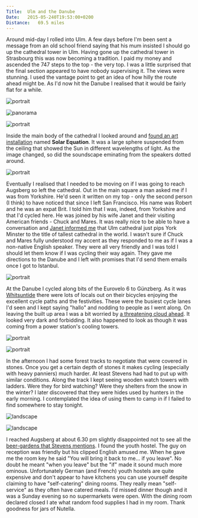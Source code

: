 ```yaml
---
Title:	Ulm and the Danube
Date:	2015-05-240T19:53:00+0200
Distance:	69.5 miles
---
```


Around mid-day I rolled into Ulm. A few days before I'm been sent a message from an old school friend saying that his mum insisted I should go up the cathedral tower in Ulm. Having gone up the cathedral tower in Strasbourg this was now becoming a tradition. I paid my money and ascended the 747 steps to the top - the very top. I was a little surprised that the final section appeared to have nobody supervising it. The views were stunning. I used the vantage point to get an idea of how hilly the route ahead might be. As I'd now hit the Danube I realised that it would be fairly flat for a while.

![portrait](https://farm8.staticflickr.com/7748/17865455258_2babba4003.jpg "Ulm cathedral")

![panorama](https://farm1.staticflickr.com/371/19371916889_77d312094b_k_d.jpg "View from the top")

![portrait](https://farm9.staticflickr.com/8818/18053437685_2bdbee5690.jpg "Inside Ulm cathedral")

Inside the main body of the cathedral I looked around and [found an art installation](https://twitter.com/RTWbike/status/602549056016113664) named __Solar Equation__. It was a large sphere suspended from the ceiling that showed the Sun in different wavelengths of light. As the image changed, so did the soundscape eminating from the speakers dotted around.

![portrait](https://pbs.twimg.com/media/CFyvKnoWAAEyZZl.jpg "Solar Equation")

Eventually I realised that I needed to be moving on if I was going to reach Augsberg so left the cathedral. Out in the main square a man asked me if I was from Yorkshire. He'd seen it written on my top - only the second person (I think) to have noticed that since I left San Francisco. His name was Robert and he was an expat Brit. I told him that I was, indeed, from Yorkshire and that I'd cycled here. He was joined by his wife Janet and their visiting American friends - Chuck and Mares. It was really nice to be able to have a conversation and [Janet informed me](https://twitter.com/RTWbike/status/602553562812514305) that Ulm cathedral just pips York Minster to the title of tallest cathedral in the world. I wasn't sure if Chuck and Mares fully understood my accent as they responded to me as if I was a non-native English speaker. They were all very friendly and I was told I should let them know if I was cycling their way again. They gave me directions to the Danube and I left with promises that I'd send them emails once I got to Istanbul.

![portrait](https://farm1.staticflickr.com/282/19264431788_f87bfe29e3.jpg "Mares, Chuck, Bob and Janet")

At the Danube I cycled along bits of the Eurovelo 6 to G&uuml;nzberg. As it was [Whitsuntide](http://en.wikipedia.org/wiki/Whitsuntide) there were lots of locals out on their bicycles enjoying the excellent cycle paths and the festivities. These were the busiest cycle lanes I'd seen and I kept saying "hallo" and nodding to people as I went along. On leaving the built up area I was a bit worried by [a threatening cloud ahead](https://twitter.com/RTWbike/status/602554027625308160). It looked very dark and forbidding. It also happened to look as though it was coming from a power station's cooling towers.

![portrait](https://farm9.staticflickr.com/8832/18026965516_be9c4c4092.jpg "Danube cycle path")

![portrait](https://pbs.twimg.com/media/CFyzsabWMAIzhfE.jpg "Ominous clouds")

In the afternoon I had some forest tracks to negotiate that were covered in stones. Once you get a certain depth of stones it makes cycling (especially with heavy panniers) much harder. At least Stevens had had to put up with similar conditions. Along the track I kept seeing wooden watch towers with ladders. Were they for bird watching? Were they shelters from the snow in the winter? I later discovered that they were hides used by hunters in the early morning. I contemplated the idea of using them to camp in if I failed to find somewhere to stay tonight.

![landscape](https://farm8.staticflickr.com/7773/18026984046_9df8f3f438.jpg "Forest bike path")

![landscape](https://farm4.staticflickr.com/3864/19265889939_a255985951.jpg "One of the wooden towers")

I reached Augsberg at about 6.30 pm slightly disappointed not to see all the [beer-gardens that Stevens mentions](http://www.strudel.org.uk/blog/stevens/000153.shtml#blog). I found the youth hostel. The guy on reception was friendly but his clipped English amused me. When he gave me the room key he said "You will bring it back to me... if you leave". No doubt he meant "when you leave" but the "if" made it sound much more ominous. Unfortunately German (and French) youth hostels are quite expensive and don't appear to have kitchens you can use yourself despite claiming to have "self-catering" dining rooms. They really mean "self-service" as they often have catered meals. I'd missed dinner though and it was a Sunday evening so no supermarkets were open. With the dining room declared closed I ate what random food supplies I had in my room. Thank goodness for jars of Nutella.
